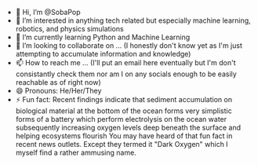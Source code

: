 - 👋 Hi, I’m @SobaPop
- 👀 I’m interested in anything tech related but especially machine learning, robotics, and physics simulations
- 🌱 I’m currently learning Python and Machine Learning
- 💞️ I’m looking to collaborate on ... (I honestly don't know yet as I'm just attempting to accumulate information and knowledge)
- 📫 How to reach me ... (I'll put an email here eventually but I'm don't consistantly check them nor am I on any socials enough to be easily reachable as of right now)
- 😄 Pronouns: He/Her/They
- ⚡ Fun fact: Recent findings indicate that sediment accumulation on biological material at the bottom of the ocean forms very simplistic forms of a battery which perform electrolysis on the ocean water subsequently increasing oxygen levels deep beneath the surface and helping ecosystems flourish
You may have heard of that fun fact in recent news outlets. Except they termed it "Dark Oxygen" which I myself find a rather ammusing name.
<!---
SobaPop/SobaPop is a ✨ special ✨ repository because its `README.md` (this file) appears on your GitHub profile.
You can click the Preview link to take a look at your changes.
--->
